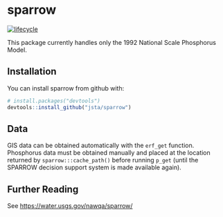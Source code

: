 
<!-- README.md is generated from README.Rmd. Please edit that file -->
sparrow
=======

[![lifecycle](https://img.shields.io/badge/lifecycle-experimental-orange.svg)](https://img.shields.io/badge/lifecycle-experimental-orange.svg)

This package currently handles only the 1992 National Scale Phosphorus Model.

Installation
------------

You can install sparrow from github with:

``` r
# install.packages("devtools")
devtools::install_github("jsta/sparrow")
```

Data
----

GIS data can be obtained automatically with the `erf_get` function. Phosphorus data must be obtained manually and placed at the location returned by `sparrow:::cache_path()` before running `p_get` (until the SPARROW decision support system is made available again).

Further Reading
---------------

See <https://water.usgs.gov/nawqa/sparrow/>
